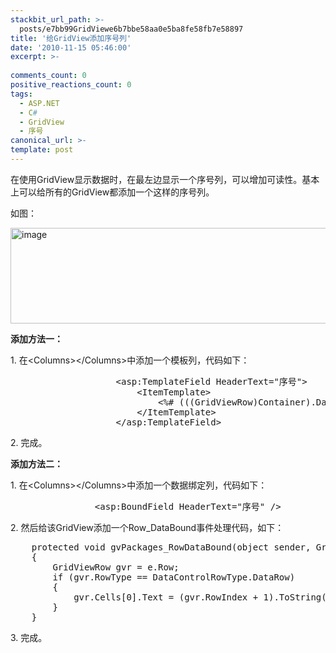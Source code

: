 ```yaml
---
stackbit_url_path: >-
  posts/e7bb99GridViewe6b7bbe58aa0e5ba8fe58fb7e58897
title: '给GridView添加序号列'
date: '2010-11-15 05:46:00'
excerpt: >-
  
comments_count: 0
positive_reactions_count: 0
tags: 
  - ASP.NET
  - C#
  - GridView
  - 序号
canonical_url: >-
template: post
---
```

<p>在使用GridView显示数据时，在最左边显示一个序号列，可以增加可读性。基本上可以给所有的GridView都添加一个这样的序号列。</p>  <p>如图： </p>  <p><a href="http://www.zizhujy.com/blog/image.axd?picture=image_63.png"><img style="background-image: none; border-bottom: 0px; border-left: 0px; margin: 0px 10px 0px 0px; padding-left: 0px; padding-right: 0px; display: inline; border-top: 0px; border-right: 0px; padding-top: 0px" title="image" border="0" alt="image" src="http://www.zizhujy.com/blog/image.axd?picture=image_thumb_63.png" width="680" height="153" /></a></p>  <p><strong>添加方法一：</strong></p>  <p>1. 在&lt;Columns&gt;&lt;/Columns&gt;中添加一个模板列，代码如下：</p>  <pre class="brush: html">                    &lt;asp:TemplateField HeaderText=&quot;序号&quot;&gt;
                        &lt;ItemTemplate&gt;
                            &lt;%# (((GridViewRow)Container).DataItemIndex + 1) %&gt;
                        &lt;/ItemTemplate&gt;
                    &lt;/asp:TemplateField&gt;</pre>

<p>2. 完成。</p>

<p><strong>添加方法二：</strong></p>

<p>1. 在&lt;Columns&gt;&lt;/Columns&gt;中添加一个数据绑定列，代码如下：</p>

<pre class="brush: html">                &lt;asp:BoundField HeaderText=&quot;序号&quot; /&gt;</pre>

<p>2. 然后给该GridView添加一个Row_DataBound事件处理代码，如下：</p>

<pre class="brush: csharp">    protected void gvPackages_RowDataBound(object sender, GridViewRowEventArgs e)
    {
        GridViewRow gvr = e.Row;
        if (gvr.RowType == DataControlRowType.DataRow)
        {
            gvr.Cells[0].Text = (gvr.RowIndex + 1).ToString();
        }
    }</pre>

<p>3. 完成。</p>